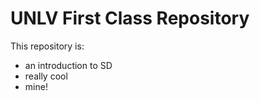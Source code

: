 # UNLV First Class Repository

This repository is:

  * an introduction to SD
  * really cool
  * mine!
